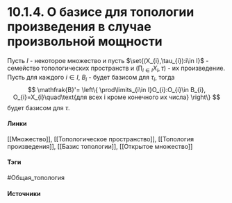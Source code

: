 # 10.1.4. О базисе для топологии произведения в случае произвольной мощности
Пусть $I$ - некоторое множество и пусть $\set{(X_{i},\tau_{i}):i\in I}$ - семейство топологических пространств и $(\prod_{i\in I}X_{i},\tau)$ - их произведение. Пусть для каждого $i\in I$, $B_{i}$ - будет базисом для $\tau_{i}$, тогда
$$
\mathfrak{B}'=
\left\{
\prod\limits_{i\in I}O_{i}:O_{i}\in B_{i}, O_{i}=X_{i}\quad\text{для всех i кроме конечного их числа}
\right\}
$$
будет базисом для $\tau$.
#### Линки
 [[Множество]],
 [[Топологическое пространство]],
 [[Топология произведения]],
 [[Базис топологии]],
 [[Открытое множество]]
#### Тэги
 #Общая_топология 
#### Источники
